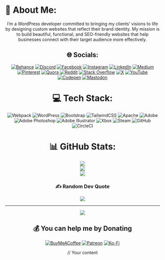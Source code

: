 
# 💫 About Me:
<div align="center">
I’m a WordPress developer committed to bringing my clients’ visions to life by designing custom websites that reflect their brand identity. My mission is to build beautiful, functional, and SEO-friendly websites that help businesses connect with their target audience more effectively.
</p>


## 🌐 Socials:  
[![Behance](https://img.shields.io/badge/Behance-1769ff?logo=behance&logoColor=white)](https://behance.net/https://www.behance.net/shayonshayon1) [![Discord](https://img.shields.io/badge/Discord-%237289DA.svg?logo=discord&logoColor=white)](https://discord.gg/https://discord.gg/FW6bV7T3) [![Facebook](https://img.shields.io/badge/Facebook-%231877F2.svg?logo=Facebook&logoColor=white)](https://facebook.com/https://www.facebook.com/mdbijoyhossain.zash) [![Instagram](https://img.shields.io/badge/Instagram-%23E4405F.svg?logo=Instagram&logoColor=white)](https://instagram.com/shakil_177) [![LinkedIn](https://img.shields.io/badge/LinkedIn-%230077B5.svg?logo=linkedin&logoColor=white)](https://linkedin.com/in/https://www.linkedin.com/in/md-shakil-hossain-218717330/) [![Medium](https://img.shields.io/badge/Medium-12100E?logo=medium&logoColor=white)](https://medium.com/@https://medium.com/@shakil10407) [![Pinterest](https://img.shields.io/badge/Pinterest-%23E60023.svg?logo=Pinterest&logoColor=white)](https://pinterest.com/shakilhossain1050) [![Quora](https://img.shields.io/badge/Quora-%23B92B27.svg?logo=Quora&logoColor=white)](https://quora.com/profile/https://www.quora.com/profile/Md-Shakil-Hossain-288-1) [![Reddit](https://img.shields.io/badge/Reddit-%23FF4500.svg?logo=Reddit&logoColor=white)](https://reddit.com/user/shakil_m_50) [![Stack Overflow](https://img.shields.io/badge/-Stackoverflow-FE7A16?logo=stack-overflow&logoColor=white)](https://stackoverflow.com/users/https://stackoverflow.com/users/28479464/md-shakil-hossain) [![X](https://img.shields.io/badge/X-black.svg?logo=X&logoColor=white)](https://x.com/@MdShakil177) [![YouTube](https://img.shields.io/badge/YouTube-%23FF0000.svg?logo=YouTube&logoColor=white)](https://youtube.com/@@Brilliantworld40) [![Codepen](https://img.shields.io/badge/Codepen-000000?style=for-the-badge&logo=codepen&logoColor=white)](https://codepen.io/https://codepen.io/Md-Shakil-Hossain-the-encoder) [![Mastodon](https://img.shields.io/badge/-MASTODON-%232B90D9?style=for-the-badge&logo=mastodon&logoColor=white)](https://mastodon.social/@@shakil_50) 

# 💻 Tech Stack:
![Webpack](https://img.shields.io/badge/webpack-%238DD6F9.svg?style=for-the-badge&logo=webpack&logoColor=black) ![WordPress](https://img.shields.io/badge/WordPress-%23117AC9.svg?style=for-the-badge&logo=WordPress&logoColor=white) ![Bootstrap](https://img.shields.io/badge/bootstrap-%238511FA.svg?style=for-the-badge&logo=bootstrap&logoColor=white) ![TailwindCSS](https://img.shields.io/badge/tailwindcss-%2338B2AC.svg?style=for-the-badge&logo=tailwind-css&logoColor=white) ![Apache](https://img.shields.io/badge/apache-%23D42029.svg?style=for-the-badge&logo=apache&logoColor=white) ![Adobe](https://img.shields.io/badge/adobe-%23FF0000.svg?style=for-the-badge&logo=adobe&logoColor=white) ![Adobe Photoshop](https://img.shields.io/badge/adobe%20photoshop-%2331A8FF.svg?style=for-the-badge&logo=adobe%20photoshop&logoColor=white) ![Adobe Illustrator](https://img.shields.io/badge/adobe%20illustrator-%23FF9A00.svg?style=for-the-badge&logo=adobe%20illustrator&logoColor=white) ![Xbox](https://img.shields.io/badge/xbox-%23107C10.svg?style=for-the-badge&logo=xbox&logoColor=white) ![Steam](https://img.shields.io/badge/steam-%23000000.svg?style=for-the-badge&logo=steam&logoColor=white) ![GitHub](https://img.shields.io/badge/github-%23121011.svg?style=for-the-badge&logo=github&logoColor=white) ![CircleCI](https://img.shields.io/badge/circleci-%23161616.svg?style=for-the-badge&logo=circleci&logoColor=white)
# 📊 GitHub Stats:
![](https://github-readme-stats.vercel.app/api?username=shakil20hub&theme=dark&hide_border=false&include_all_commits=true&count_private=false)<br/>
![](https://github-readme-streak-stats.herokuapp.com/?user=shakil20hub&theme=dark&hide_border=false)<br/>
![](https://github-readme-stats.vercel.app/api/top-langs/?username=shakil20hub&theme=dark&hide_border=false&include_all_commits=true&count_private=false&layout=compact)

### ✍️ Random Dev Quote
![](https://quotes-github-readme.vercel.app/api?type=horizontal&theme=radical)

---
[![](https://visitcount.itsvg.in/api?id=shakil20hub&icon=0&color=0)](https://visitcount.itsvg.in)

  ## 💰 You can help me by Donating
  [![BuyMeACoffee](https://img.shields.io/badge/Buy%20Me%20a%20Coffee-ffdd00?style=for-the-badge&logo=buy-me-a-coffee&logoColor=black)](https://buymeacoffee.com/uymeacoffee.com/shakil50) [![Patreon](https://img.shields.io/badge/Patreon-F96854?style=for-the-badge&logo=patreon&logoColor=white)](https://patreon.com/https://www.patreon.com/c/shakil50) [![Ko-Fi](https://img.shields.io/badge/Ko--fi-F16061?style=for-the-badge&logo=ko-fi&logoColor=white)](https://ko-fi.com/https://ko-fi.com/shakil50) 
<p align="center">
// Your content
</p>
  </div>
<!-- Proudly created with GPRM ( https://gprm.itsvg.in ) -->
